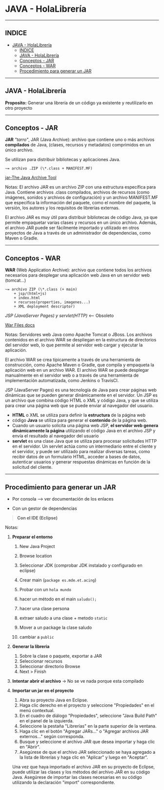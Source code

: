 # JAVA - HolaLibrería

---

## INDICE

- [JAVA - HolaLibrería](#java---holalibrería)
  - [INDICE](#indice)
  - [JAVA - HolaLibrería](#java---holalibrería-1)
  - [Conceptos - JAR](#conceptos---jar)
  - [Conceptos - WAR](#conceptos---war)
  - [Procedimiento para generar un JAR](#procedimiento-para-generar-un-jar)

---

## JAVA - HolaLibrería

**Proposito:**
Generar una librería de un código ya existente y reutilizarlo en otro proyecto

---

## Conceptos - JAR

**JAR** _"tarro"_, JAR (Java Archive): archivo que contiene uno o más archivos **compilados** de Java, (clases, recursos y metadatos) comprimidos en un único archivo.

Se utilizan para distribuir bibliotecas y aplicaciones Java.

```
~= archivo .ZIP (\*.class + MANIFEST.MF) 
```

[jar-The Java Archive Tool](https://docs.oracle.com/javase/6/docs/technotes/tools/solaris/jar.html#options)

Notas:
El archivo JAR es un archivo ZIP con una estructura específica para Java. Contiene archivos .class compilados, archivos de recursos (como imágenes, sonidos y archivos de configuración) y un archivo MANIFEST.MF que especifica la información del paquete, como el nombre del paquete, la versión, los autores y los requisitos de librerías externas.

El archivo JAR es muy útil para distribuir bibliotecas de código Java, ya que permite empaquetar varias clases y recursos en un único archivo. Además, el archivo JAR puede ser fácilmente importado y utilizado en otros proyectos de Java a través de un administrador de dependencias, como Maven o Gradle.

---

## Conceptos - WAR

**WAR** (Web Application Archive): archivo que contiene todos los archivos necesarios para desplegar una aplicación web Java en un servidor web (tomcat...)
```
~= archivo ZIP (\*.class (+ main) 
    + jsp/(html+js) 
    + index.html 
    + recursos(properties, imagenes...) 
    + XML deployment descriptor)
```
_JSP (JavaServer Pages) y servlet(HTTP)_ <-- Obsoleto

[War Files docs](https://docs.oracle.com/cd/E19199-01/816-6774-10/a_war.html)

Notas:
Servidores web Java como Apache Tomcat o JBoss. Los archivos contenidos en el archivo WAR se despliegan en la estructura de directorios del servidor web, lo que permite al servidor web cargar y ejecutar la aplicación.

El archivo WAR se crea típicamente a través de una herramienta de construcción, como Apache Maven o Gradle, que compila y empaqueta la aplicación web en un archivo WAR. El archivo WAR se puede desplegar manualmente en el servidor web o a través de una herramienta de implementación automatizada, como Jenkins o TravisCI.

JSP (JavaServer Pages) es una tecnología de Java para crear páginas web dinámicas que se pueden generar dinámicamente en el servidor. Un JSP es un archivo que combina código HTML o XML y código Java, y que se utiliza para crear una página web que se puede enviar al navegador del usuario.

- **HTML** o XML se utiliza para definir la **estructura** de la página web
- código **Java** se utiliza para generar el **contenido** de la página web.
- Cuando un usuario solicita una página web JSP, **el servidor web genera dinámicamente la página** utilizando el código Java en el archivo JSP y envía el resultado al navegador del usuario
- **servlet** es una clase Java que se utiliza para procesar solicitudes HTTP en el servidor. Un servlet actúa como un intermediario entre el cliente y el servidor, y puede ser utilizado para realizar diversas tareas, como recibir datos de un formulario HTML, acceder a bases de datos, autenticar usuarios y generar respuestas dinámicas en función de la solicitud del cliente.

---

## Procedimiento para generar un JAR

- Por consola --> ver documentación de los enlaces

- Con un gestor de dependencias

> **Con el IDE (Eclipse)**

Notas:

1. **Preparar el entorno**

   1. New Java Project
   2. Browse location
   3. Seleccionar JDK (comprobar JDK instalado y configurado en eclipse)
   4. Crear main (`package es.mde.et.acing`)
   5. Probar con un `hola mundo`
   6. hacer un método en el main `saludo();`
   7. hacer una clase persona
   8. extraer saludo a una clase + metodo `static`

   9. Mover a un package la clase saludo
   10. cambiar a `public`

1. **Generar la libreria**

   1. Sobre la clase o paquete, exportar a JAR
   2. Seleccionar recursos
   3. Seleccionar directorio Browse
   4. Next > Finish

1. **Intentar abrir el archivo**
   -> No se ve nada porque esta compilado

1. **Importar un jar en el proyecto**

   1. Abra su proyecto Java en Eclipse.
   2. Haga clic derecho en el proyecto y seleccione "Propiedades" en el menú contextual.
   3. En el cuadro de diálogo "Propiedades", seleccione "Java Build Path" en el panel de la izquierda.
   4. Seleccione la pestaña "Librerías" en la parte superior de la ventana.
   5. Haga clic en el botón "Agregar JARs..." o "Agregar archivos JAR externos..." según corresponda.
   6. Busque y seleccione el archivo JAR que desea importar y haga clic en "Abrir".
   7. Asegúrese de que el archivo JAR seleccionado se haya agregado a la lista de librerías y haga clic en "Aplicar" y luego en "Aceptar".

   Una vez que haya importado el archivo JAR en su proyecto de Eclipse, puede utilizar las clases y los métodos del archivo JAR en su código Java. Asegúrese de importar las clases necesarias en su código utilizando la declaración "import" correspondiente.

